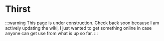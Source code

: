 # Thirst

:::warning
This page is under construction. Check back soon because I am actively updating the wiki, I just wanted to get something online in case anyone can get use from what is up so far.
:::
